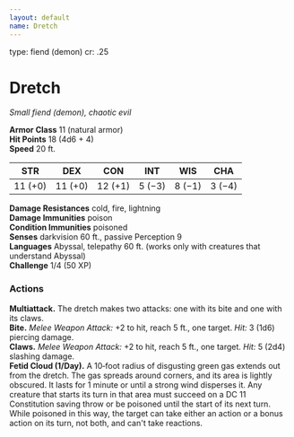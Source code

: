 ```yaml
---
layout: default
name: Dretch
---
```

type: fiend (demon)
cr: .25

# Dretch 
_Small fiend (demon), chaotic evil_

**Armor Class** 11 (natural armor)    
**Hit Points** 18 (4d6 + 4)    
**Speed** 20 ft. 

| STR      | DEX     | CON      | INT     | WIS     | CHA     |
|----------|---------|----------|---------|---------|---------|
| 11 (+0) | 11 (+0) | 12 (+1) | 5 (−3) | 8 (−1) | 3 (−4) |

**Damage Resistances** cold, fire, lightning    
**Damage Immunities** poison    
**Condition Immunities** poisoned    
**Senses** darkvision 60 ft., passive Perception 9    
**Languages** Abyssal, telepathy 60 ft. (works only with creatures that understand Abyssal)    
**Challenge** 1/4 (50 XP) 

### Actions 
**Multiattack.** The dretch makes two attacks: one with its bite and one with its claws.    
**Bite.** _Melee Weapon Attack:_ +2 to hit, reach 5 ft., one target. _Hit:_ 3 (1d6) piercing damage.    
**Claws.** _Melee Weapon Attack:_ +2 to hit, reach 5 ft., one target. _Hit:_ 5 (2d4) slashing damage.    
**Fetid Cloud (1/Day).** A 10­‐foot radius of disgusting green gas extends out from the dretch. The gas spreads around corners, and its area is lightly obscured. It lasts for 1 minute or until a strong wind disperses it. Any creature that starts its turn in that area must succeed on a DC 11 Constitution saving throw or be poisoned until the start of its next turn. While poisoned in this way, the target can take either an action or a bonus action on its turn, not both, and can't take reactions.
